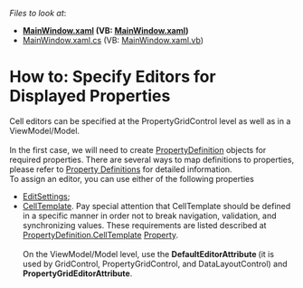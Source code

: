 <!-- default file list -->
*Files to look at*:

* **[MainWindow.xaml](./CS/MainWindow.xaml) (VB: [MainWindow.xaml](./VB/MainWindow.xaml))**
* [MainWindow.xaml.cs](./CS/MainWindow.xaml.cs) (VB: [MainWindow.xaml.vb](./VB/MainWindow.xaml.vb))
<!-- default file list end -->
# How to: Specify Editors for Displayed Properties


<p>Cell editors can be specified at the PropertyGridControl level as well as in a ViewModel/Model.<br><br>In the first case, we will need to create <a href="https://documentation.devexpress.com/#WPF/clsDevExpressXpfPropertyGridPropertyDefinitiontopic">PropertyDefinition</a> objects for required properties. There are several ways to map definitions to properties, please refer to <a href="https://documentation.devexpress.com/#WPF/CustomDocument15521">Property Definitions</a> for detailed information.<br>To assign an editor, you can use either of the following properties

* <a href="https://documentation.devexpress.com/#WPF/DevExpressXpfPropertyGridPropertyDefinition_EditSettingstopic">EditSettings</a>;
* <a href="https://documentation.devexpress.com/#WPF/DevExpressXpfPropertyGridPropertyDefinition_CellTemplatetopic">CellTemplate</a>. Pay special attention that CellTemplate should be defined in a specific manner in order not to break navigation, validation, and synchronizing values. These requirements are listed described at <a href="https://documentation.devexpress.com/#WPF/DevExpressXpfPropertyGridPropertyDefinition_CellTemplatetopic">PropertyDefinition</a><a href="https://documentation.devexpress.com/#WPF/DevExpressXpfPropertyGridPropertyDefinition_CellTemplatetopic">.</a><a href="https://documentation.devexpress.com/#WPF/DevExpressXpfPropertyGridPropertyDefinition_CellTemplatetopic">CellTemplate</a> <a href="https://documentation.devexpress.com/#WPF/DevExpressXpfPropertyGridPropertyDefinition_CellTemplatetopic">Property</a>.<br><br>On the ViewModel/Model level, use the <strong>DefaultEditorAttribute </strong>(it is used by GridControl, PropertyGridControl, and DataLayoutControl) and <strong>PropertyGridEditorAttribute</strong>.</p>

<br/>


